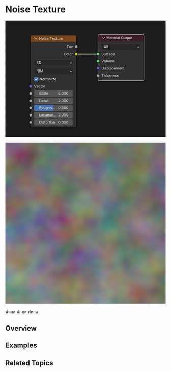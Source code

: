 # Noise Texture

<!-- Add content here -->

![](./images/noiseTexture953.png "Noise Texture" )

![An example of water simulation](./images/noiseTexture954.png "Water Simulation in Blender")

ฟหกด
ฟกหด
ฟหกด

## Overview

## Examples

## Related Topics
